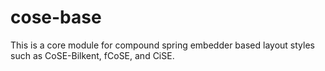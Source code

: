 # cose-base

This is a core module for compound spring embedder based layout styles such as CoSE-Bilkent, fCoSE, and CiSE.
